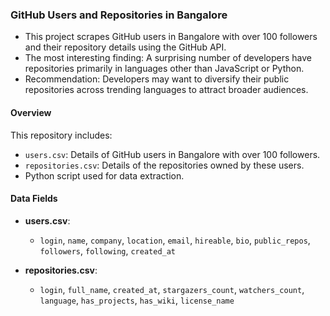 ### GitHub Users and Repositories in Bangalore

- This project scrapes GitHub users in Bangalore with over 100 followers and their repository details using the GitHub API.
- The most interesting finding: A surprising number of developers have repositories primarily in languages other than JavaScript or Python.
- Recommendation: Developers may want to diversify their public repositories across trending languages to attract broader audiences.

#### Overview

This repository includes:
- `users.csv`: Details of GitHub users in Bangalore with over 100 followers.
- `repositories.csv`: Details of the repositories owned by these users.
- Python script used for data extraction.

#### Data Fields

- **users.csv**:
  - `login`, `name`, `company`, `location`, `email`, `hireable`, `bio`, `public_repos`, `followers`, `following`, `created_at`

- **repositories.csv**:
  - `login`, `full_name`, `created_at`, `stargazers_count`, `watchers_count`, `language`, `has_projects`, `has_wiki`, `license_name`
